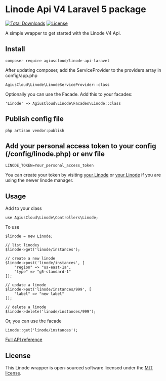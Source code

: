 # Linode Api V4 Laravel 5 package

[![Total Downloads](https://poser.pugx.org/agiuscloud/linode-api-laravel/downloads)](https://packagist.org/packages/agiuscloud/linode-api-laravel)
[![License](https://poser.pugx.org/agiuscloud/linode-api-laravel/license)](https://github.com/edisoncosta/linode-api-laravel/blob/master/LICENSE)

A simple wrapper to get started with the Linode V4 Api.

## Install
```
composer require agiuscloud/linode-api-laravel
```

After updating composer, add the ServiceProvider to the providers array in config/app.php
```
AgiusCloud\Linode\LinodeServiceProvider::class
```

Optionally you can use the Facade. Add this to your facades:
```
'Linode' => AgiusCloud\Linode\Facades\Linode::class
```

## Publish config file
```
php artisan vendor:publish
```

## Add your personal access token to your config (/config/linode.php) or env file
```
LINODE_TOKEN=Your_personal_access_token
```

You can create your token by visiting [your Linode](https://cloud.linode.com/profile/integrations/tokens) or [your Linode](https://cloud.linode.com/profile/tokens) if you are using the newer linode manager.

## Usage
Add to your class
```
use AgiusCloud\Linode\Controllers\Linode;
```
To use
```
$linode = new Linode;

// list linodes
$linode->get('linode/instances');

// create a new linode
$linode->post('linode/instances', [
    "region" => "us-east-1a",
    "type" => "g5-standard-1"
]);

// update a linode
$linode->put('linode/instances/999', [
    "label" => "new label"
]);

// delete a linode
$linode->delete('linode/instances/999');

```

Or, you can use the facade
```
Linode::get('linode/instances');
```

[Full API reference](https://developers.linode.com/v4/introduction)

## License

This Linode wrapper is open-sourced software licensed under the [MIT license](https://github.com/edisoncosta/linode-api-laravel/blob/master/LICENSE).
